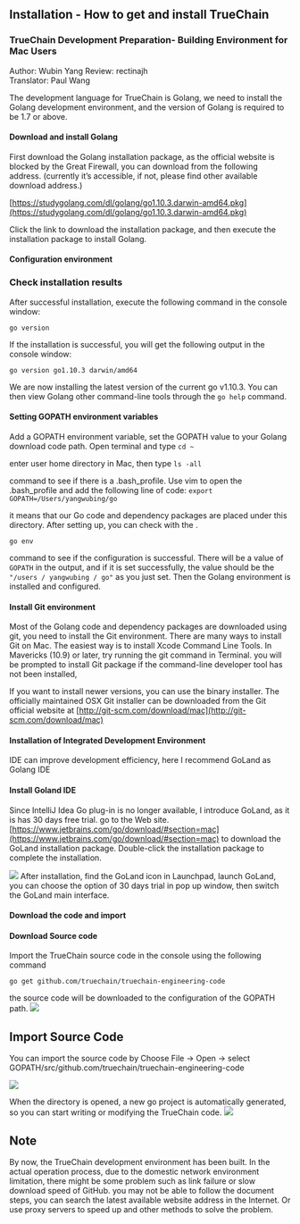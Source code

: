 ## Installation - How to get and install TrueChain

### TrueChain Development Preparation- Building Environment for Mac Users

Author: Wubin Yang
Review: rectinajh  
Translator: Paul Wang

The development language for TrueChain is Golang, we need to install the Golang development environment, and the version of Golang is required to be 1.7 or above.

#### Download and install Golang
First download the Golang installation package, as the official website is blocked by the Great Firewall, you can download from the following address. (currently it’s accessible, if not, please find other available download address.)

[https://studygolang.com/dl/golang/go1.10.3.darwin-amd64.pkg](https://studygolang.com/dl/golang/go1.10.3.darwin-amd64.pkg)

Click the link to download the installation package, and then execute the installation package to install Golang.

#### Configuration environment
### Check installation results
After successful installation, execute the following command in the console window:

`go version`

If the installation is successful, you will get the following output in the console window:

`go version go1.10.3 darwin/amd64`

We are now installing the latest version of the current go v1.10.3. You can then view Golang other command-line tools through the `go help` command.

#### Setting GOPATH environment variables
Add a GOPATH environment variable, set the GOPATH value to your Golang download code path. Open terminal and type
`cd ~`

enter user home directory in Mac, then type 
`ls -all`

command to see if there is a .bash_profile. Use vim to open the .bash_profile 
and add the following line of code: 
`export GOPATH=/Users/yangwubing/go`

it means that our Go code and dependency packages are placed under this directory. After setting up, you can check with the .

`go env`

command to see if the configuration is successful. There will be a value of `GOPATH` in the output, and if it is set successfully, the value should be the `"/users / yangwubing / go"` as you just set. 
Then the Golang environment is installed and configured.

#### Install Git environment
Most of the Golang code and dependency packages are downloaded using git, you need to install the Git environment. There are many ways to install Git on Mac. The easiest way is to install Xcode Command Line Tools. In Mavericks (10.9) or later, try running the git command in Terminal. you will be prompted to install Git package if the command-line developer tool has not been installed, 

If you want to install newer versions, you can use the binary installer. The officially maintained OSX Git installer can be downloaded from the Git official website at
 [http://git-scm.com/download/mac](http://git-scm.com/download/mac)


#### Installation of Integrated Development Environment
IDE can improve development efficiency, here I recommend GoLand as Golang IDE

#### Install Goland IDE
Since IntelliJ Idea Go plug-in is no longer available, I introduce GoLand, as it is has 30 days free trial. go to the Web site.
 [https://www.jetbrains.com/go/download/#section=mac](https://www.jetbrains.com/go/download/#section=mac)
 to download the GoLand installation package.
Double-click the installation package to complete the installation.

![](https://gitee.com/ywbrj042/myimages/raw/master/truechain/goland.jpg)
After installation, find the GoLand icon in Launchpad, launch GoLand, you can choose the option of 30 days trial in pop up window, then switch the GoLand main interface.


#### Download the code and import
#### Download Source code
Import the TrueChain source code in the console using the following command

`go get github.com/truechain/truechain-engineering-code`

the source code will be downloaded to the configuration of the GOPATH path.
![](https://gitee.com/ywbrj042/myimages/raw/master/truechain/download_truechain_code.jpg)


## Import Source Code
You can import the source code by Choose File -> Open -> select GOPATH/src/github.com/truechain/truechain-engineering-code

![](https://gitee.com/ywbrj042/myimages/raw/master/truechain/import_truechain_code.jpg)

When the directory is opened, a new go project is automatically generated, so you can start writing or modifying the TrueChain code.
![](https://gitee.com/ywbrj042/myimages/raw/master/truechain/goland_truechain_project.jpg)

## Note
By now, the TrueChain development environment has been built. In the actual operation process, due to the domestic network environment limitation, there might be some problem such as link failure or slow download speed of GitHub. you may not be able to follow the document steps, you can search the latest available website address in the Internet. Or use proxy servers to speed up and other methods to solve the problem.


